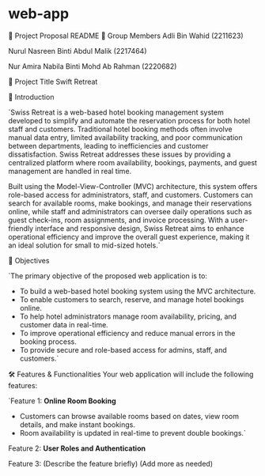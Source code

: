 # web-app
📘 Project Proposal README
👥 Group Members
Adli Bin Wahid (2211623)

Nurul Nasreen Binti Abdul Malik (2217464)

Nur Amira Nabila Binti Mohd Ab Rahman (2220682)

📌 Project Title
Swift Retreat

🧠 Introduction

`Swiss Retreat is a web-based hotel booking management system developed to simplify and automate the reservation process for both hotel staff and customers. Traditional hotel booking methods often involve manual data entry, limited availability tracking, and poor communication between departments, leading to inefficiencies and customer dissatisfaction. Swiss Retreat addresses these issues by providing a centralized platform where room availability, bookings, payments, and guest management are handled in real time.

Built using the Model-View-Controller (MVC) architecture, this system offers role-based access for administrators, staff, and customers. Customers can search for available rooms, make bookings, and manage their reservations online, while staff and administrators can oversee daily operations such as guest check-ins, room assignments, and invoice processing. With a user-friendly interface and responsive design, Swiss Retreat aims to enhance operational efficiency and improve the overall guest experience, making it an ideal solution for small to mid-sized hotels.`

🎯 Objectives

`The primary objective of the proposed web application is to:

- To build a web-based hotel booking system using the MVC architecture.
- To enable customers to search, reserve, and manage hotel bookings online.
- To help hotel administrators manage room availability, pricing, and customer data in real-time.
- To improve operational efficiency and reduce manual errors in the booking process.
- To provide secure and role-based access for admins, staff, and customers.`

🛠️ Features & Functionalities
Your web application will include the following features:

`Feature 1: **Online Room Booking**
- Customers can browse available rooms based on dates, view room details, and make instant bookings.
- Room availability is updated in real-time to prevent double bookings.`



Feature 2: **User Roles and Authentication**

Feature 3: (Describe the feature briefly)
(Add more as needed)
